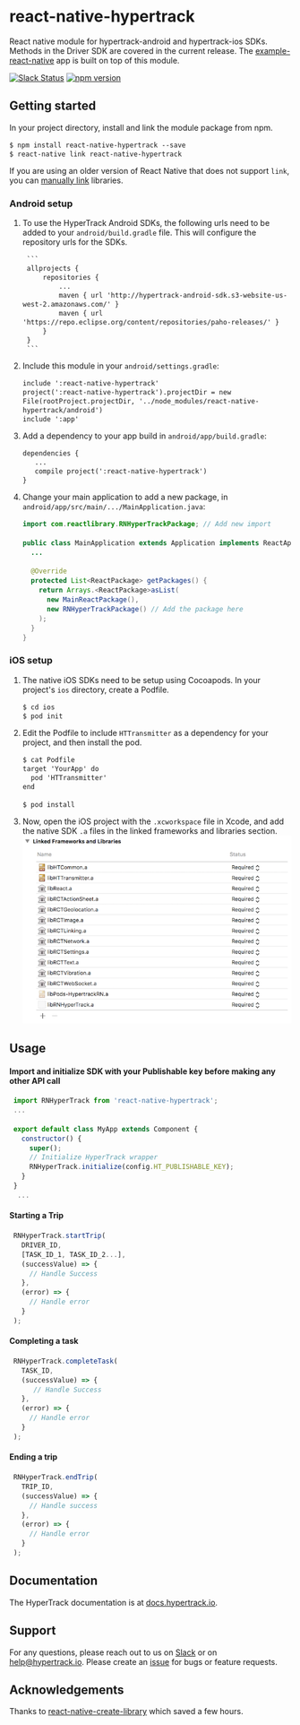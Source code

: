 # react-native-hypertrack
React native module for hypertrack-android and hypertrack-ios SDKs. Methods in the Driver SDK are covered in the current release. The [example-react-native](https://github.com/hypertrack/example-react-native) app is built on top of this module.

[![Slack Status](http://slack.hypertrack.io/badge.svg)](http://slack.hypertrack.io) [![npm version](https://badge.fury.io/js/react-native-hypertrack.svg)](https://badge.fury.io/js/react-native-hypertrack)

## Getting started
In your project directory, install and link the module package from npm.
```
$ npm install react-native-hypertrack --save
$ react-native link react-native-hypertrack
```

If you are using an older version of React Native that does not support `link`, you can [manually link](https://facebook.github.io/react-native/docs/linking-libraries-ios.html) libraries.

### Android setup
1. To use the HyperTrack Android SDKs, the following urls need to be added to your `android/build.gradle` file. This will configure the repository urls for the SDKs.

        ```
        allprojects {
            repositories {
                ...
                maven { url 'http://hypertrack-android-sdk.s3-website-us-west-2.amazonaws.com/' }
                maven { url 'https://repo.eclipse.org/content/repositories/paho-releases/' }
            }
        }
        ```

2. Include this module in your `android/settings.gradle`:

    ```
    include ':react-native-hypertrack'
    project(':react-native-hypertrack').projectDir = new File(rootProject.projectDir, '../node_modules/react-native-hypertrack/android')
    include ':app'
    ```

3. Add a dependency to your app build in `android/app/build.gradle`:

    ```
    dependencies {
       ...
       compile project(':react-native-hypertrack')
    }
    ```

4. Change your main application to add a new package, in `android/app/src/main/.../MainApplication.java`:

    ```java
    import com.reactlibrary.RNHyperTrackPackage; // Add new import

    public class MainApplication extends Application implements ReactApplication {
      ...

      @Override
      protected List<ReactPackage> getPackages() {
        return Arrays.<ReactPackage>asList(
          new MainReactPackage(),
          new RNHyperTrackPackage() // Add the package here
        );
      }
    }
    ```

### iOS setup
1. The native iOS SDKs need to be setup using Cocoapods. In your project's `ios` directory, create a Podfile.
    ```
    $ cd ios
    $ pod init
    ```

2. Edit the Podfile to include `HTTransmitter` as a dependency for your project, and then install the pod.
    ```
    $ cat Podfile
    target 'YourApp' do
      pod 'HTTransmitter'
    end

    $ pod install
    ```

3. Now, open the iOS project with the `.xcworkspace` file in Xcode, and add the native SDK `.a` files in the linked frameworks and libraries section.
![Linked frameworks and libraries](readme-imgs/linker.png)

## Usage

#### Import and initialize SDK with your Publishable key before making any other API call
 
```javascript
 import RNHyperTrack from 'react-native-hypertrack';
 ...

 export default class MyApp extends Component {
   constructor() {
     super();
     // Initialize HyperTrack wrapper
     RNHyperTrack.initialize(config.HT_PUBLISHABLE_KEY);
   }
 }
  ...
```
#### Starting a Trip
```javascript
 RNHyperTrack.startTrip(
   DRIVER_ID,
   [TASK_ID_1, TASK_ID_2...],
   (successValue) => {
     // Handle Success
   },
   (error) => {
     // Handle error
   }
 );
```
#### Completing a task

```javascript
 RNHyperTrack.completeTask(
   TASK_ID,
   (successValue) => {
      // Handle Success
   },
   (error) => {
     // Handle error
   }
 );
```
    
#### Ending a trip
```javascript
 RNHyperTrack.endTrip(
   TRIP_ID,
   (successValue) => {
     // Handle success
   },
   (error) => {
     // Handle error
   }      
 );
```
## Documentation
The HyperTrack documentation is at [docs.hypertrack.io](http://docs.hypertrack.io/).

## Support
For any questions, please reach out to us on [Slack](http://docs.hypertrack.io/) or on help@hypertrack.io. Please create an [issue](https://github.com/hypertrack/hypertrack-cordova/issues) for bugs or feature requests.

## Acknowledgements
Thanks to [react-native-create-library](https://github.com/frostney/react-native-create-library) which saved a few hours.
